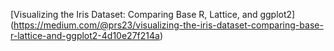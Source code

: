 [Visualizing the Iris Dataset: Comparing Base R, Lattice, and ggplot2]
(https://medium.com/@prs23/visualizing-the-iris-dataset-comparing-base-r-lattice-and-ggplot2-4d10e27f214a)
